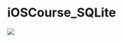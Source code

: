 # iOSCourse_SQLite
![](https://github.com/LittleHeap/iOSCourse_SQLite/blob/master/SQLiteUITests/demo.png)
